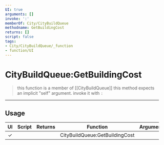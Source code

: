 ```yaml
---
UI: true
arguments: []
invoke: ':'
memberOf: City/CityBuildQueue
methodname: GetBuildingCost
returns: []
script: false
tags:
- City/CityBuildQueue/_function
- function/UI
---
```

# CityBuildQueue:GetBuildingCost
> this function is a member of [[CityBuildQueue]]
> this method expects an implicit "self" argument. invoke it with `:`
-----
## Usage
|  UI | Script | Returns | Function | Arguments |
|:---:|:------:|-------:|:--------:|:---------|
|✓| ||CityBuildQueue:GetBuildingCost||
